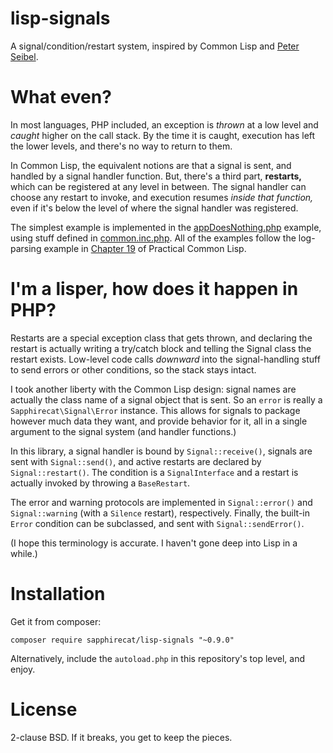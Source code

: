 # lisp-signals

A signal/condition/restart system, inspired by Common Lisp and
[Peter Seibel](http://gigamonkeys.com/book/).

# What even?

In most languages, PHP included, an exception is _thrown_ at a low level and
_caught_ higher on the call stack.  By the time it is caught, execution has
left the lower levels, and there's no way to return to them.

In Common Lisp, the equivalent notions are that a signal is sent, and handled
by a signal handler function.  But, there's a third part, **restarts,** which
can be registered at any level in between.  The signal handler can choose any
restart to invoke, and execution resumes _inside that function,_ even if it's
below the level of where the signal handler was registered.

The simplest example is implemented in the
[appDoesNothing.php](./examples/appDoesNothing.php) example, using stuff
defined in [common.inc.php](./examples/common.inc.php).  All of the examples
follow the log-parsing example in
[Chapter 19](http://gigamonkeys.com/book/beyond-exception-handling-conditions-and-restarts.html)
of Practical Common Lisp.

# I'm a lisper, how does it happen in PHP?

Restarts are a special exception class that gets thrown, and declaring the
restart is actually writing a try/catch block and telling the Signal class the
restart exists.  Low-level code calls _downward_ into the signal-handling
stuff to send errors or other conditions, so the stack stays intact.

I took another liberty with the Common Lisp design: signal names are actually
the class name of a signal object that is sent.  So an `error` is really a
`Sapphirecat\Signal\Error` instance.  This allows for signals to package
however much data they want, and provide behavior for it, all in a single
argument to the signal system (and handler functions.)

In this library, a signal handler is bound by `Signal::receive()`, signals are
sent with `Signal::send()`, and active restarts are declared by
`Signal::restart()`.  The condition is a `SignalInterface` and a restart is
actually invoked by throwing a `BaseRestart`.

The error and warning protocols are implemented in `Signal::error()` and
`Signal::warning` (with a `Silence` restart), respectively.  Finally, the
built-in `Error` condition can be subclassed, and sent with
`Signal::sendError()`.

(I hope this terminology is accurate.  I haven't gone deep into Lisp in a
while.)

# Installation

Get it from composer:

    composer require sapphirecat/lisp-signals "~0.9.0"

Alternatively, include the `autoload.php` in this repository's top level, and
enjoy.

# License

2-clause BSD.  If it breaks, you get to keep the pieces.

